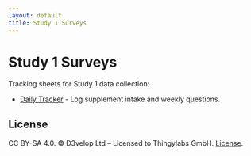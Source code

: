 ```yaml
---
layout: default
title: Study 1 Surveys
---
```


<!-- surveys/index.md -->
# Study 1 Surveys

Tracking sheets for Study 1 data collection:

- [Daily Tracker](/thingylabs-performance-initiative/surveys/s1-daily-tracker.md) - Log supplement intake and weekly questions.

## License
CC BY-SA 4.0. © D3velop Ltd – Licensed to Thingylabs GmbH. [License](https://creativecommons.org/licenses/by-sa/4.0/).